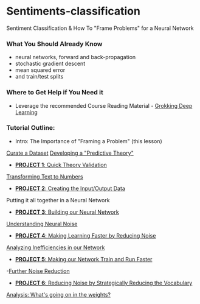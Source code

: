 # Sentiments-classification
Sentiment Classification &amp; How To "Frame Problems" for a Neural Network
### What You Should Already Know

- neural networks, forward and back-propagation
- stochastic gradient descent
- mean squared error
- and train/test splits

### Where to Get Help if You Need it
- Leverage the recommended Course Reading Material - [Grokking Deep Learning](https://www.manning.com/books/grokking-deep-learning) 

### Tutorial Outline:

- Intro: The Importance of "Framing a Problem" (this lesson)


 [Curate a Dataset](#lesson_1)
 [Developing a "Predictive Theory"](#lesson_2)
- [**PROJECT 1**: Quick Theory Validation](#project_1)


[Transforming Text to Numbers](#lesson_3)
- [**PROJECT 2**: Creating the Input/Output Data](#project_2)


Putting it all together in a Neural Network 
- [**PROJECT 3**: Building our Neural Network](#project_3)


 [Understanding Neural Noise](#lesson_4)
- [**PROJECT 4**: Making Learning Faster by Reducing Noise](#project_4)


 [Analyzing Inefficiencies in our Network](#lesson_5)
- [**PROJECT 5**: Making our Network Train and Run Faster](#project_5)


-[Further Noise Reduction](#lesson_6)
- [**PROJECT 6**: Reducing Noise by Strategically Reducing the Vocabulary](#project_6)


 [Analysis: What's going on in the weights?](#lesson_7)
